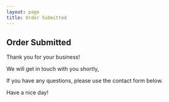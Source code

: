 ```yaml
---
layout: page
title: Order Submitted
---
```

## Order Submitted
Thank you for your business!

We will get in touch with you shortly,

If you have any questions, please use the contact form below.

Have a nice day!

<script>
window.addEventListener("load", (event) => {
localStorage.clear();
});
</script>
